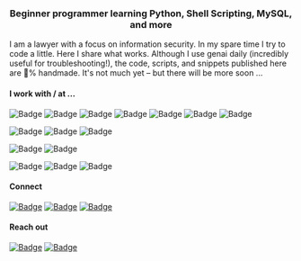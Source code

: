 <h3 align="center">Beginner programmer learning Python, Shell Scripting, MySQL, and more</h3>

<p>I am a lawyer with a focus on information security. In my spare time I try to code a little. Here I share what works. Although I use genai daily (incredibly useful for troubleshooting!), the code, scripts, and snippets published here are &#128175;% handmade. It's not much yet &ndash; but there will be more soon ...</p>

<h4>I work with / at ...</h4>

<p>
    <img src="https://img.shields.io/badge/Python-323232?style=flat-square" alt="Badge">
    <img src="https://img.shields.io/badge/Shell%20Scripting-323232?style=flat-square" alt="Badge">
    <img src="https://img.shields.io/badge/MySQL-323232?style=flat-square" alt="Badge">
    <img src="https://img.shields.io/badge/HTML-323232?style=flat-square" alt="Badge">
    <img src="https://img.shields.io/badge/CSS-323232?style=flat-square" alt="Badge">
    <img src="https://img.shields.io/badge/JavaScript-323232?style=flat-square" alt="Badge">
    <img src="https://img.shields.io/badge/LaTeX-323232?style=flat-square" alt="Badge">
</p>

<p>
    <img src="https://img.shields.io/badge/Docker-grey?style=flat-square" alt="Badge">
    <img src="https://img.shields.io/badge/Kubernetes-grey?style=flat-square" alt="Badge">
    <img src="https://img.shields.io/badge/Google%20Cloud-grey?style=flat-square" alt="Badge">
</p>

<p>
    <img src="https://img.shields.io/badge/Networking-lightgrey?style=flat-square" alt="Badge">
    <img src="https://img.shields.io/badge/TCP%2FIP-lightgrey?style=flat-square" alt="Badge">
</p>

<p>
    <img src="https://img.shields.io/badge/Linux-ebebeb?style=flat-square" alt="Badge">
    <img src="https://img.shields.io/badge/Windows-ebebeb?style=flat-square" alt="Badge">
    <img src="https://img.shields.io/badge/macOS-ebebeb?style=flat-square" alt="Badge">
</p>

<h4>Connect</h4>

<p>
    <a href="https://x.com/january1073"><img src="https://img.shields.io/badge/X.com-magenta?style=flat-square" alt="Badge"></a>  
    <a href="https://tryhackme.com/p/january1073"><img src="https://img.shields.io/badge/TryHackMe-magenta?style=flat-square" alt="Badge"></a>
    <a href="https://www.linkedin.com/in/fongern" target="_blank"><img src="https://img.shields.io/badge/LinkedIn-magenta?style=flat-square" alt="Badge"></a>
</p>

<h4>Reach out</h4>

<p> 
    <a href="mailto:january1073@yahoo.com" target="_blank"><img src="https://img.shields.io/badge/Email-323232?style=flat-square" alt="Badge"></a>
    <a href="https://keys.openpgp.org/vks/v1/by-fingerprint/12E72BB71FE10C5C0BC5687B70493AE9DCEF9877" target="_blank"><img src="https://img.shields.io/badge/PGP Key-323232?style=flat-square&logo=gnuprivacyguard" alt="Badge"></a>
</p> 
